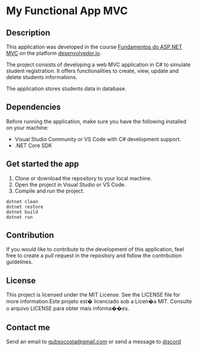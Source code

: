 # My Functional App MVC

## Description

This application was developed in the course [Fundamentos do ASP.NET MVC](https://desenvolvedor.io/curso/fundamentos-do-asp-net-mvc) on the platform [desenvolvedor.io](https://desenvolvedor.io).

The project consists of developing a web MVC application in C# to simulate student registration. It offers functionalities to create, view, update and delete students informations.

The application stores students data in database.

## Dependencies

Before running the application, make sure you have the following installed on your machine:

- Visual Studio Community or VS Code with C# development support.
- .NET Core SDK

## Get started the app

1. Clone or download the repository to your local machine.
2. Open the project in Visual Studio or VS Code.
3. Compile and run the project.

```shell
dotnet clean
dotnet restore
dotnet build
dotnet run
```

## Contribution

If you would like to contribute to the development of this application, feel free to create a pull request in the repository and follow the contribution guidelines.

## License

This project is licensed under the MIT License. See the LICENSE file for more information.Este projeto est� licenciado sob a Licen�a MIT. Consulte o arquivo LICENSE para obter mais informa��es.

## Contact me

Send an email to [gubsocosta@gmail.com](mailto:gubsocosta@gmail.com) or send a message to [discord](https://discordapp.com/channels/@me/gubsocosta#6826/)
